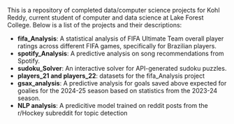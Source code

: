 This is a repository of completed data/computer science projects for Kohl Reddy, current student of computer and data science at Lake Forest College. Below is a list of the projects and their descriptions:
- **fifa_Analysis**: A statistical analysis of FIFA Ultimate Team overall player ratings across different FIFA games, specifically for Brazilian players. 
- **spotify_Analysis**: A predictive analysis on song recommendations from Spotify.
- **sudoku_Solver**: An interactive solver for API-generated sudoku puzzles. 
- **players_21 and players_22**: datasets for the fifa_Analysis project
- **gsax_analysis**: A predictive analysis for goals saved above expected for goalies for the 2024-25 season based on statistics from the 2023-24 season.
- **NLP analysis**: A predicitive model trained on reddit posts from the r/Hockey subreddit for topic detection
